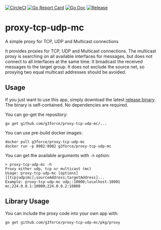 [![CircleCI](https://circleci.com/gh/g3force/proxy-tcp-udp-mc/tree/master.svg?style=svg)](https://circleci.com/gh/g3force/proxy-tcp-udp-mc/tree/master)
[![Go Report Card](https://goreportcard.com/badge/github.com/g3force/proxy-tcp-udp-mc?style=flat-square)](https://goreportcard.com/report/github.com/g3force/proxy-tcp-udp-mc)
[![Go Doc](https://img.shields.io/badge/godoc-reference-blue.svg?style=flat-square)](https://godoc.org/github.com/g3force/proxy-tcp-udp-mc/pkg/proxy)
[![Release](https://img.shields.io/github/release/g3force/proxy-tcp-udp-mc.svg?style=flat-square)](https://github.com/g3force/proxy-tcp-udp-mc/releases/latest)

# proxy-tcp-udp-mc
A simple proxy for TCP, UDP and Multicast connections

It provides proxies for TCP, UDP and Multicast connections.
The multicast proxy is searching on all available interfaces for messages, but does not connect to all interfaces
at the same time. It broadcast the received messages to the target group.
It does not exclude the source net, so proxying two equal multicast addresses should be avoided.

## Usage

If you just want to use this app, simply download the latest [release binary](https://github.com/g3force/proxy-tcp-udp-mc/releases/latest).
The binary is self-contained. No dependencies are required.

You can go-get the repository:
```shell
go get github.com/g3force/proxy-tcp-udp-mc/...
```

You can use pre-build docker images:
```shell script
docker pull g3force/proxy-tcp-udp-mc
docker run -p 8082:8082 g3force/proxy-tcp-udp-mc
```

You can get the available arguments with `-h` option:
```
> proxy-tcp-udp-mc -h
Proxy either udp, tcp or multicast (mc)
Usage: proxy-tcp-udp-mc [options] [[tcp|udp|mc];sourceAddress;targetAddress]...
Example: proxy-tcp-udp-mc udp;:10000;localhost:10001 mc;224.0.0.1:10000;224.0.0.2:10000
```

## Library Usage

You can include the proxy code into your own app with:
```shell
go get github.com/g3force/proxy-tcp-udp-mc/pkg/proxy
```